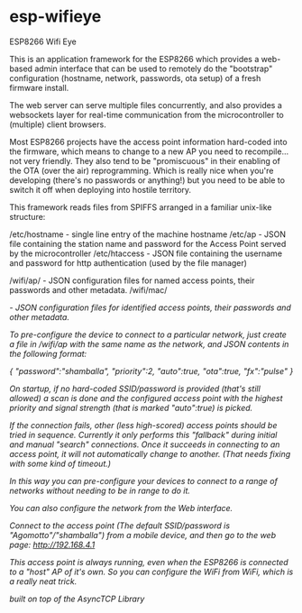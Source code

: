 # esp-wifieye
ESP8266 Wifi Eye

This is an application framework for the ESP8266 which provides a web-based admin interface that can be used to remotely do the
"bootstrap" configuration (hostname, network, passwords, ota setup) of a fresh firmware install.

The web server can serve multiple files concurrently, and also provides a websockets layer for real-time communication from the 
microcontroller to (multiple) client browsers.

Most ESP8266 projects have the access point information hard-coded into the firmware, which means to change to a new AP you need
to recompile... not very friendly. They also tend to be "promiscuous" in their enabling of the OTA (over the air) reprogramming. 
Which is really nice when you're developing (there's no passwords or anything!) but you need to be able to switch it off when 
deploying into hostile territory.

This framework reads files from SPIFFS arranged in a familiar unix-like structure:

/etc/hostname  - single line entry of the machine hostname
/etc/ap        - JSON file containing the station name and password for the Access Point served by the microcontroller
/etc/htaccess  - JSON file containing the username and password for http authentication (used by the file manager)

/wifi/ap/<name> - JSON configuration files for named access points, their passwords and other metadata.
/wifi/mac/<address> - JSON configuration files for identified access points, their passwords and other metadata.

To pre-configure the device to connect to a particular network, just create a file in /wifi/ap with the same name as
the network, and JSON contents in the following format:

{
	"password":"shamballa",
	"priority":2,
	"auto":true,
	"ota":true,
	"fx":"pulse"
}

On startup, if no hard-coded SSID/password is provided (that's still allowed) a scan is done and the configured access point with
the highest priority and signal strength (that is marked "auto":true) is picked.

If the connection fails, other (less high-scored) access points should be tried in sequence. Currently it only performs this "fallback" during
initial and manual "search" connections. Once it succeeds in connecting to an access point, it will not automatically change to another. 
(That needs fixing with some kind of timeout.) 

In this way you can pre-configure your devices to connect to a range of networks without needing to be in range to do it.


You can also configure the network from the Web interface. 

Connect to the access point (The default SSID/password is "Agomotto"/"shamballa") from a mobile device, and then go to the web page:
http://192.168.4.1

This access point is always running, even when the ESP8266 is connected to a "host" AP of it's own. So you can configure the WiFi 
_from_ WiFi, which is a really neat trick.




built on top of the AsyncTCP Library

